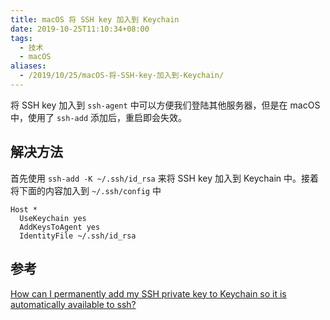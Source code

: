 ```yaml
---
title: macOS 将 SSH key 加入到 Keychain
date: 2019-10-25T11:10:34+08:00
tags:
  - 技术
  - macOS
aliases:
  - /2019/10/25/macOS-将-SSH-key-加入到-Keychain/
---
```


将 SSH key 加入到 `ssh-agent` 中可以方便我们登陆其他服务器，但是在 macOS 中，使用了 `ssh-add` 添加后，重启即会失效。

<!--more-->

## 解决方法

首先使用 `ssh-add -K ~/.ssh/id_rsa` 来将 SSH key 加入到 Keychain 中。接着将下面的内容加入到 `~/.ssh/config` 中

```
Host *
  UseKeychain yes
  AddKeysToAgent yes
  IdentityFile ~/.ssh/id_rsa
```

## 参考

[How can I permanently add my SSH private key to Keychain so it is automatically available to ssh?](https://apple.stackexchange.com/questions/48502/how-can-i-permanently-add-my-ssh-private-key-to-keychain-so-it-is-automatically)
